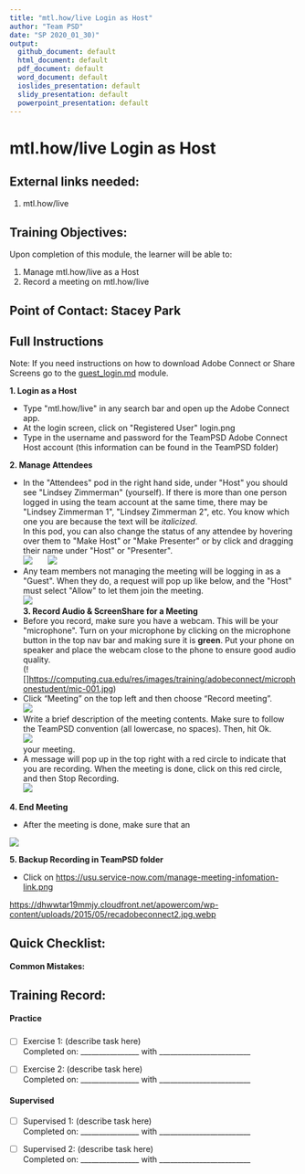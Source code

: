 ```yaml
---
title: "mtl.how/live Login as Host"
author: "Team PSD"
date: "SP 2020_01_30)"
output: 
  github_document: default
  html_document: default
  pdf_document: default
  word_document: default
  ioslides_presentation: default
  slidy_presentation: default
  powerpoint_presentation: default
---
```


# mtl.how/live Login as Host
## External links needed:
1. mtl.how/live

## Training Objectives:
Upon completion of this module, the learner will be able to:

1. Manage mtl.how/live as a Host
2. Record a meeting on mtl.how/live 

## Point of Contact: Stacey Park

## Full Instructions
Note: If you need instructions on how to download Adobe Connect or Share Screens go to the [guest_login.md](https://github.com/lzim/teampsd/blob/master/resources/training_guides/mtl_how_live/guest_login.md) module.


**1. Login as a Host**
- Type "mtl.how/live" in any search bar and open up the Adobe Connect app.
- At the login screen, click on "Registered User"
login.png
- Type in the username and password for the TeamPSD Adobe Connect Host account (this information can be found in the TeamPSD folder)

**2. Manage Attendees**
- In the "Attendees" pod in the right hand side, under "Host" you should see "Lindsey Zimmerman" (yourself). If there is more than one person logged in using the team account at the same time, there may be "Lindsey Zimmerman 1", "Lindsey Zimmerman 2", etc. You know which one you are because the text will be *italicized*.  
In this pod, you can also change the status of any attendee by hovering over them to "Make Host" or "Make Presenter" or by click and dragging their name under "Host" or "Presenter".  
![](https://experts.missouristate.edu/download/attachments/9602455/image2013-2-20%2011-19-36.png?version=3&modificationDate=1416931960767&api=v2) &nbsp; &nbsp; &nbsp; ![](https://helpx.adobe.com/content/dam/help/en/adobe-connect/using/attendees/_jcr_content/main-pars/image_1/me_attendees_change_role.png)  
- Any team members not managing the meeting will be logging in as a "Guest". When they do, a request will pop up like below, and the "Host" must select "Allow" to let them join the meeting.  
![](https://helpx.adobe.com/content/dam/help/en/adobe-connect/using/sharing-content-meeting/_jcr_content/main-pars/image_1739292169/screen_share_notification_control.png)  
**3. Record Audio & ScreenShare for a Meeting**
- Before you record, make sure you have a webcam. This will be your "microphone". Turn on your microphone by clicking on the microphone button in the top nav bar and making sure it is **green**. Put your phone on speaker and place the webcam close to the phone to ensure good audio quality.  
(![]https://computing.cua.edu/res/images/training/adobeconnect/microphonestudent/mic-001.jpg)
- Click “Meeting” on the top left and then choose “Record meeting”.  
![](https://sites.google.com/a/tc.columbia.edu/adobe-connect-help/_/rsrc/1472780474773/recording-a-meeting/Screen%20shot%202011-08-11%20at%201.24.20%20PM.png)
- Write a brief description of the meeting contents. Make sure to follow the TeamPSD convention (all lowercase, no spaces). Then, hit Ok.  
![](https://sites.google.com/a/tc.columbia.edu/adobe-connect-help/_/rsrc/1472780471332/recording-a-meeting/Screen%20shot%202011-08-11%20at%201.14.49%20PM.png?height=261&width=400)  
your meeting.  
- A message will pop up in the top right with a red circle to indicate that you are recording. When the meeting is done, click on this red circle, and then Stop Recording.  
![](https://sites.google.com/a/tc.columbia.edu/adobe-connect-help/_/rsrc/1472780470820/recording-a-meeting/Screen%20shot%202011-08-11%20at%201.16.45%20PM.png?height=200&width=320)  

**4. End Meeting**
- After the meeting is done, make sure that an


![](https://ocio.osu.edu/sites/default/files/assets/Services/Connect/EndMeeting.jpg)

**5. Backup Recording in TeamPSD folder**
- Click on https://usu.service-now.com/manage-meeting-infomation-link.png



https://dhwwtar19mmjy.cloudfront.net/apowercom/wp-content/uploads/2015/05/recadobeconnect2.jpg.webp
## Quick Checklist:
#### Common Mistakes:

## Training Record:
#### Practice
###
- [ ] Exercise 1: (describe task here)     
Completed on: ________________ with _________________________ 

- [ ] Exercise 2: (describe task here)        
Completed on: ________________ with _________________________  

#### Supervised 
- [ ] Supervised 1: (describe task here)        
Completed on: ________________ with _________________________  

- [ ] Supervised 2: (describe task here)        
Completed on: ________________ with _________________________  

